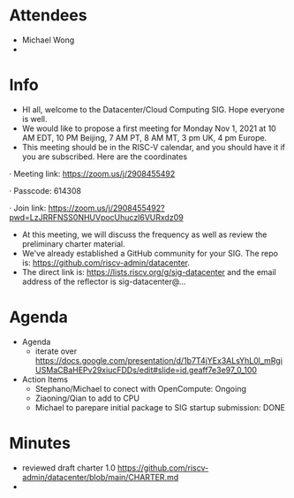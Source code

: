 # Attendees
- Michael Wong  
- 

# Info
- HI all, welcome to the Datacenter/Cloud Computing SIG. Hope everyone is well.
- We would like to propose a first meeting for Monday Nov 1, 2021 at 10 AM EDT, 10 PM Beijing, 7 AM PT, 8 AM MT, 3 pm UK, 4 pm Europe.
- This meeting should be in the RISC-V calendar, and you should have it if you are subscribed. Here are the coordinates

·  Meeting link: https://zoom.us/j/2908455492

·  Passcode: 614308

·  Join link: https://zoom.us/j/2908455492?pwd=LzJRRFNSS0NHUVpocUhuczl6VURxdz09

- At this meeting, we will discuss the frequency as well as review the preliminary charter material.
- We've already established a GitHub community for your SIG.  The repo is: https://github.com/riscv-admin/datacenter. 
- The direct link is: https://lists.riscv.org/g/sig-datacenter and the email address of the reflector is sig-datacenter@...


# Agenda

- Agenda
  - iterate over https://docs.google.com/presentation/d/1b7T4jYEx3ALsYhL0l_mRgiUSMaCBaHEPv29xiucFDDs/edit#slide=id.geaff7e3e97_0_100
- Action Items
  - Stephano/Michael to conect with OpenCompute: Ongoing
  - Ziaoning/Qian to add to CPU
  - Michael to parepare initial package to SIG startup submission: DONE

# Minutes
  - reviewed draft charter 1.0 https://github.com/riscv-admin/datacenter/blob/main/CHARTER.md
  - 
